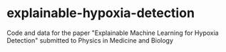 # explainable-hypoxia-detection
Code and data for the paper "Explainable Machine Learning for Hypoxia Detection" submitted to Physics in Medicine and Biology
